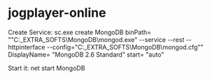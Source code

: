 jogplayer-online
================
Create Service:
sc.exe create MongoDB binPath= "\"C:\_EXTRA_SOFTS\MongoDB\mongod.exe\" --service --rest --httpinterface --config=\"C:\_EXTRA_SOFTS\MongoDB\mongod.cfg\"" DisplayName= "MongoDB 2.6 Standard" start= "auto"

Start it:
net start MongoDB